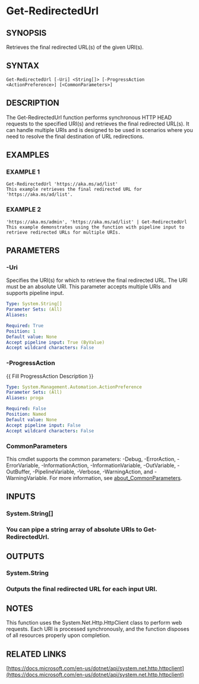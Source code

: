 ﻿---
external help file: WozTools-help.xml
Module Name: WozTools
online version: https://github.com/Woznet/WozTools/blob/main/docs/Get-RedirectedUrl.md
schema: 2.0.0
---

# Get-RedirectedUrl

## SYNOPSIS
Retrieves the final redirected URL(s) of the given URI(s).

## SYNTAX

```
Get-RedirectedUrl [-Uri] <String[]> [-ProgressAction <ActionPreference>] [<CommonParameters>]
```

## DESCRIPTION
The Get-RedirectedUrl function performs synchronous HTTP HEAD requests to the specified URI(s) and retrieves the final redirected URL(s).
It can handle multiple URIs and is designed to be used in scenarios where you need to resolve the final destination of URL redirections.

## EXAMPLES

### EXAMPLE 1
```
Get-RedirectedUrl 'https://aka.ms/ad/list'
This example retrieves the final redirected URL for 'https://aka.ms/ad/list'.
```

### EXAMPLE 2
```
'https://aka.ms/admin', 'https://aka.ms/ad/list' | Get-RedirectedUrl
This example demonstrates using the function with pipeline input to retrieve redirected URLs for multiple URIs.
```

## PARAMETERS

### -Uri
Specifies the URI(s) for which to retrieve the final redirected URL.
The URI must be an absolute URI.
This parameter accepts multiple URIs and supports pipeline input.

```yaml
Type: System.String[]
Parameter Sets: (All)
Aliases:

Required: True
Position: 1
Default value: None
Accept pipeline input: True (ByValue)
Accept wildcard characters: False
```

### -ProgressAction
{{ Fill ProgressAction Description }}

```yaml
Type: System.Management.Automation.ActionPreference
Parameter Sets: (All)
Aliases: proga

Required: False
Position: Named
Default value: None
Accept pipeline input: False
Accept wildcard characters: False
```

### CommonParameters
This cmdlet supports the common parameters: -Debug, -ErrorAction, -ErrorVariable, -InformationAction, -InformationVariable, -OutVariable, -OutBuffer, -PipelineVariable, -Verbose, -WarningAction, and -WarningVariable. For more information, see [about_CommonParameters](http://go.microsoft.com/fwlink/?LinkID=113216).

## INPUTS

### System.String[]
### You can pipe a string array of absolute URIs to Get-RedirectedUrl.
## OUTPUTS

### System.String
### Outputs the final redirected URL for each input URI.
## NOTES
This function uses the System.Net.Http.HttpClient class to perform web requests.
Each URI is processed synchronously, and the function disposes of all resources properly upon completion.

## RELATED LINKS

[https://docs.microsoft.com/en-us/dotnet/api/system.net.http.httpclient](https://docs.microsoft.com/en-us/dotnet/api/system.net.http.httpclient)

